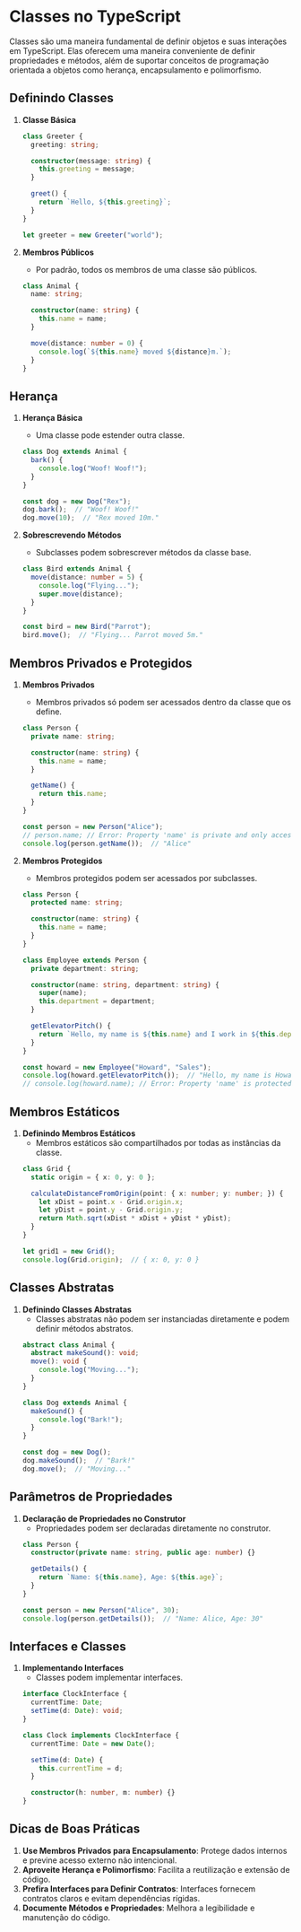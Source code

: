 
# Classes no TypeScript

Classes são uma maneira fundamental de definir objetos e suas interações em TypeScript. Elas oferecem uma maneira conveniente de definir propriedades e métodos, além de suportar conceitos de programação orientada a objetos como herança, encapsulamento e polimorfismo.

## Definindo Classes

1. **Classe Básica**
   ```typescript
   class Greeter {
     greeting: string;

     constructor(message: string) {
       this.greeting = message;
     }

     greet() {
       return `Hello, ${this.greeting}`;
     }
   }

   let greeter = new Greeter("world");
   ```

2. **Membros Públicos**
   - Por padrão, todos os membros de uma classe são públicos.
   ```typescript
   class Animal {
     name: string;

     constructor(name: string) {
       this.name = name;
     }

     move(distance: number = 0) {
       console.log(`${this.name} moved ${distance}m.`);
     }
   }
   ```

## Herança

1. **Herança Básica**
   - Uma classe pode estender outra classe.
   ```typescript
   class Dog extends Animal {
     bark() {
       console.log("Woof! Woof!");
     }
   }

   const dog = new Dog("Rex");
   dog.bark();  // "Woof! Woof!"
   dog.move(10);  // "Rex moved 10m."
   ```

2. **Sobrescrevendo Métodos**
   - Subclasses podem sobrescrever métodos da classe base.
   ```typescript
   class Bird extends Animal {
     move(distance: number = 5) {
       console.log("Flying...");
       super.move(distance);
     }
   }

   const bird = new Bird("Parrot");
   bird.move();  // "Flying... Parrot moved 5m."
   ```

## Membros Privados e Protegidos

1. **Membros Privados**
   - Membros privados só podem ser acessados dentro da classe que os define.
   ```typescript
   class Person {
     private name: string;

     constructor(name: string) {
       this.name = name;
     }

     getName() {
       return this.name;
     }
   }

   const person = new Person("Alice");
   // person.name; // Error: Property 'name' is private and only accessible within class 'Person'.
   console.log(person.getName());  // "Alice"
   ```

2. **Membros Protegidos**
   - Membros protegidos podem ser acessados por subclasses.
   ```typescript
   class Person {
     protected name: string;

     constructor(name: string) {
       this.name = name;
     }
   }

   class Employee extends Person {
     private department: string;

     constructor(name: string, department: string) {
       super(name);
       this.department = department;
     }

     getElevatorPitch() {
       return `Hello, my name is ${this.name} and I work in ${this.department}.`;
     }
   }

   const howard = new Employee("Howard", "Sales");
   console.log(howard.getElevatorPitch());  // "Hello, my name is Howard and I work in Sales."
   // console.log(howard.name); // Error: Property 'name' is protected and only accessible within class 'Person' and its subclasses.
   ```

## Membros Estáticos

1. **Definindo Membros Estáticos**
   - Membros estáticos são compartilhados por todas as instâncias da classe.
   ```typescript
   class Grid {
     static origin = { x: 0, y: 0 };

     calculateDistanceFromOrigin(point: { x: number; y: number; }) {
       let xDist = point.x - Grid.origin.x;
       let yDist = point.y - Grid.origin.y;
       return Math.sqrt(xDist * xDist + yDist * yDist);
     }
   }

   let grid1 = new Grid();
   console.log(Grid.origin);  // { x: 0, y: 0 }
   ```

## Classes Abstratas

1. **Definindo Classes Abstratas**
   - Classes abstratas não podem ser instanciadas diretamente e podem definir métodos abstratos.
   ```typescript
   abstract class Animal {
     abstract makeSound(): void;
     move(): void {
       console.log("Moving...");
     }
   }

   class Dog extends Animal {
     makeSound() {
       console.log("Bark!");
     }
   }

   const dog = new Dog();
   dog.makeSound();  // "Bark!"
   dog.move();  // "Moving..."
   ```

## Parâmetros de Propriedades

1. **Declaração de Propriedades no Construtor**
   - Propriedades podem ser declaradas diretamente no construtor.
   ```typescript
   class Person {
     constructor(private name: string, public age: number) {}

     getDetails() {
       return `Name: ${this.name}, Age: ${this.age}`;
     }
   }

   const person = new Person("Alice", 30);
   console.log(person.getDetails());  // "Name: Alice, Age: 30"
   ```

## Interfaces e Classes

1. **Implementando Interfaces**
   - Classes podem implementar interfaces.
   ```typescript
   interface ClockInterface {
     currentTime: Date;
     setTime(d: Date): void;
   }

   class Clock implements ClockInterface {
     currentTime: Date = new Date();

     setTime(d: Date) {
       this.currentTime = d;
     }

     constructor(h: number, m: number) {}
   }
   ```

## Dicas de Boas Práticas

1. **Use Membros Privados para Encapsulamento**: Protege dados internos e previne acesso externo não intencional.
2. **Aproveite Herança e Polimorfismo**: Facilita a reutilização e extensão de código.
3. **Prefira Interfaces para Definir Contratos**: Interfaces fornecem contratos claros e evitam dependências rígidas.
4. **Documente Métodos e Propriedades**: Melhora a legibilidade e manutenção do código.
